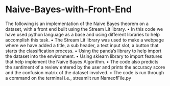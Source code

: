 # Naive-Bayes-with-Front-End
The following is an implementation of the Naive Bayes theorem on a dataset, with a front end built using the Stream Lit library.
•	In this code we have used python language as a base and using different libraries to help accomplish this task.
•	The Stream Lit library was used to make a webpage where we have added a title, a sub header, a text input slot, a button that starts the classification process.
•	Using the panda’s library to help import the dataset into the environment.
•	Using sklearn library to import features that help implement the Naïve Bayes Algorithm.
•	The code also predicts the sentiment of a review entered by the user and prints the accuracy score and the confusion matrix of the dataset involved.
•	The code is run through a command on the terminal i.e.,
streamlit run NameofFile.py
